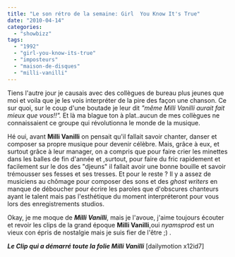```yaml
---
title: "Le son rétro de la semaine: Girl  You Know It's True"
date: "2010-04-14"
categories: 
  - "showbizz"
tags: 
  - "1992"
  - "girl-you-know-its-true"
  - "imposteurs"
  - "maison-de-disques"
  - "milli-vanilli"
---
```


Tiens l'autre jour je causais avec des collègues de bureau plus jeunes que moi et voila que je les vois interpréter de la pire des façon une chanson. Ce sur quoi, sur le coup d'une boutade je leur dit _"même Milli Vanilli aurait fait mieux que vous!!"._ Et là ma blague ton à plat..aucun de mes collègues ne connaissaient ce groupe qui révolutionna le monde de la musique.

Hé oui, avant **Milli Vanilli** on pensait qu'il fallait savoir chanter, danser et composer sa propre musique pour devenir célèbre. Mais, grâce à eux, et surtout grâce à leur manager, on a compris que pour faire crier les minettes dans les balles de fin d'année et ,surtout, pour faire du fric rapidement et facilement sur le dos des "djeuns" il fallait avoir une bonne bouille et savoir trémousser ses fesses et ses tresses. Et pour le reste ? Il y a assez de musiciens au chômage pour composer des sons et des _ghost writers_ en manque de déboucher pour écrire les paroles que d'obscures chanteurs ayant le talent mais pas l'esthétique du moment interpréteront pour vous lors des enregistrements studios.

Okay, je me moque de _**Milli Vanilli**_, mais je l'avoue, j'aime toujours écouter et revoir les clips de la grand époque **Milli Vanilli**,oui _nyamsprod_ est un vieux con épris de nostalgie mais je suis fier de l'être ;) .

_**Le Clip qui a démarré toute la folie Milli Vanilli**_ \[dailymotion x12id7\]
